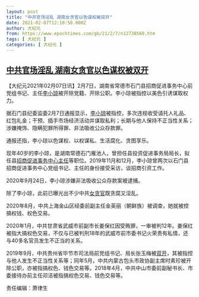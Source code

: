 ```yaml
---
layout: post
title: "中共官场淫乱 湖南女贪官以色谋权被双开"
date: 2021-02-07T12:10:58.000Z
author: 大纪元
from: https://www.epochtimes.com/gb/21/2/7/n12738560.htm
tags: [ 大纪元 ]
categories: [ 大纪元 ]
---
```

<!--1612699858000-->
[中共官场淫乱 湖南女贪官以色谋权被双开](https://www.epochtimes.com/gb/21/2/7/n12738560.htm)
------

<div>
<p>【大纪元2021年02月07日讯】2月7日，湖南省常德市石门县招商促进事务中心前党组书记、主任<a href="https://www.epochtimes.com/gb/tag/%E6%9D%8E%E5%B0%8F%E7%90%BC.html">李小琼</a>被开除党籍、开除公职。李小琼被指控以美色引诱谋取权力。</p><p>据石门县纪委监委2月7日通报显示，<a href="https://www.epochtimes.com/gb/tag/%E6%9D%8E%E5%B0%8F%E7%90%BC.html">李小琼</a>被指控，多次违规收受请托人礼品、红包礼金；干预、插手市场经济活动并谋取私利；长期与他人保持不正当性关系；涉嫌掩饰、隐瞒犯罪所得罪、非法吸收公众存款罪。</p><p>通报还指，李小琼以色谋权、以权谋私、生活腐化、贪图享乐。</p><p>现年40岁的李小琼，是湖南常德石门雁池人，曾担任县投资促进事务局局长，拟任县<a href="https://www.epochtimes.com/gb/tag/%E6%8B%9B%E5%95%86%E4%BF%83%E8%BF%9B%E4%BA%8B%E5%8A%A1%E4%B8%AD%E5%BF%83%E4%B8%BB%E4%BB%BB.html">招商促进事务中心主任</a>等职位。2019年11月和12月，李小琼曾两次以石门县招商促进事务中心党组书记、主任的身份接受采访，谈招商引资工作。</p><p>2020年9月24日，李小琼涉嫌非法吸收公众存款案被逮捕。</p><p>除了李小琼，此前已曝光出不少中共<a href="https://www.epochtimes.com/gb/tag/%E5%A5%B3%E8%B4%AA%E5%AE%98.html">女贪官</a>既贪腐又淫乱。</p><p>2020年8月，中共上海金山区经委前副主任金英丽（朝鲜族）被调查，她就被控搞权钱、权色交易。</p><p>2020年1月，中共甘肃省武威市前副市长姜保红因受贿罪，一审被判12年。姜保红被指大搞权色交易，不仅与已被判刑18年的武威市前市委书记火荣贵有私情，还与40多名官员发生不正当的关系。</p><p>2019年9月，中共贵州省毕节市司法局前党组书记、局长张玉梅被<a href="https://www.epochtimes.com/gb/tag/%E5%8F%8C%E5%BC%80.html">双开</a>，其被指控与他人发生不正当性关系等；同年5月，中共内蒙古包头市政协副主席时素珍被开除公职，亦被指搞权色、钱色交易等。2018年4月，中共中山市委前副秘书长、市委接待办前主任邓洁被指搞权色交易、钱色交易等。</p><p>责任编辑：萧律生</p>
</div>
